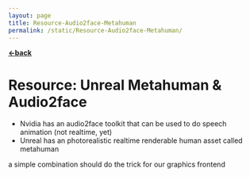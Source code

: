 ```yaml
---
layout: page
title: Resource-Audio2face-Metahuman
permalink: /static/Resource-Audio2face-Metahuman/
---
```


[**<-back**](/static)  

# Resource: Unreal Metahuman & Audio2face

* Nvidia has an audio2face toolkit that can be used to do speech animation (not realtime, yet)
* Unreal has an photorealistic realtime renderable human asset called metahuman

a simple combination should do the trick for our graphics frontend
